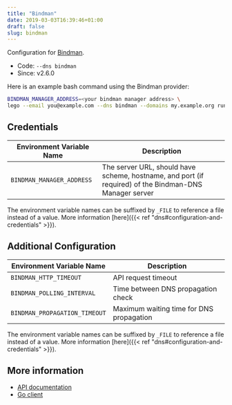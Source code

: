 ```yaml
---
title: "Bindman"
date: 2019-03-03T16:39:46+01:00
draft: false
slug: bindman
---
```


<!-- THIS DOCUMENTATION IS AUTO-GENERATED. PLEASE DO NOT EDIT. -->
<!-- providers/dns/bindman/bindman.toml -->
<!-- THIS DOCUMENTATION IS AUTO-GENERATED. PLEASE DO NOT EDIT. -->


Configuration for [Bindman](https://github.com/labbsr0x/bindman-dns-webhook).


<!--more-->

- Code: `--dns bindman`
- Since: v2.6.0


Here is an example bash command using the Bindman provider:

```bash
BINDMAN_MANAGER_ADDRESS=<your bindman manager address> \
lego --email you@example.com --dns bindman --domains my.example.org run
```




## Credentials

| Environment Variable Name | Description |
|-----------------------|-------------|
| `BINDMAN_MANAGER_ADDRESS` | The server URL, should have scheme, hostname, and port (if required) of the Bindman-DNS Manager server |

The environment variable names can be suffixed by `_FILE` to reference a file instead of a value.
More information [here]({{< ref "dns#configuration-and-credentials" >}}).


## Additional Configuration

| Environment Variable Name | Description |
|--------------------------------|-------------|
| `BINDMAN_HTTP_TIMEOUT` | API request timeout |
| `BINDMAN_POLLING_INTERVAL` | Time between DNS propagation check |
| `BINDMAN_PROPAGATION_TIMEOUT` | Maximum waiting time for DNS propagation |

The environment variable names can be suffixed by `_FILE` to reference a file instead of a value.
More information [here]({{< ref "dns#configuration-and-credentials" >}}).




## More information

- [API documentation](https://gitlab.isc.org/isc-projects/bind9)
- [Go client](https://github.com/labbsr0x/bindman-dns-webhook)

<!-- THIS DOCUMENTATION IS AUTO-GENERATED. PLEASE DO NOT EDIT. -->
<!-- providers/dns/bindman/bindman.toml -->
<!-- THIS DOCUMENTATION IS AUTO-GENERATED. PLEASE DO NOT EDIT. -->
